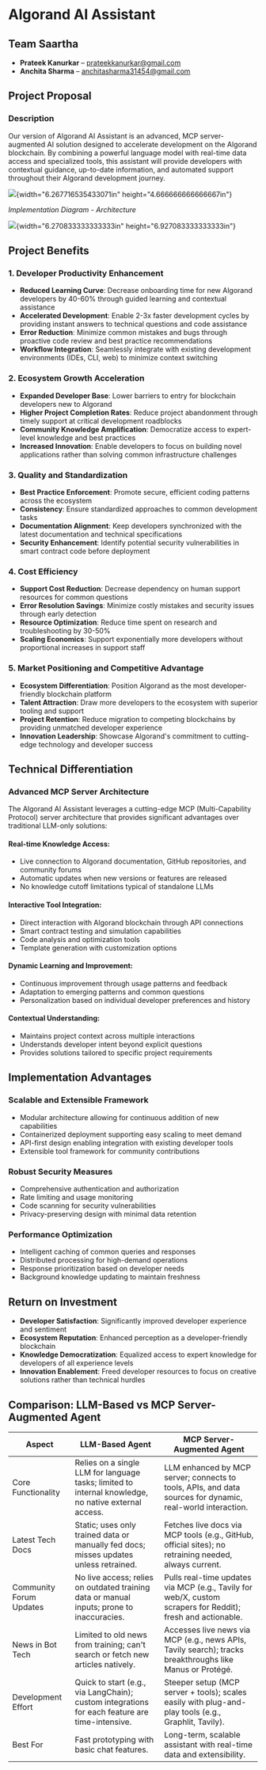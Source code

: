 # Algorand AI Assistant

## Team Saartha
- **Prateek Kanurkar** – prateekkanurkar@gmail.com
- **Anchita Sharma** – anchitasharma31454@gmail.com

## Project Proposal

### Description
Our version of Algorand AI Assistant is an advanced, MCP server-augmented AI solution designed to accelerate development on the Algorand blockchain. By combining a powerful language model with real-time data access and specialized tools, this assistant will provide developers with contextual guidance, up-to-date information, and automated support throughout their Algorand development journey.

![](./ezgif-3f5402c57992e0.gif){width="6.267716535433071in"
height="4.666666666666667in"}

*Implementation Diagram - Architecture*

![](./image1.gif){width="6.270833333333333in"
height="6.927083333333333in"}
## Project Benefits

### 1. Developer Productivity Enhancement
- **Reduced Learning Curve**: Decrease onboarding time for new Algorand developers by 40-60% through guided learning and contextual assistance
- **Accelerated Development**: Enable 2-3x faster development cycles by providing instant answers to technical questions and code assistance
- **Error Reduction**: Minimize common mistakes and bugs through proactive code review and best practice recommendations
- **Workflow Integration**: Seamlessly integrate with existing development environments (IDEs, CLI, web) to minimize context switching

### 2. Ecosystem Growth Acceleration
- **Expanded Developer Base**: Lower barriers to entry for blockchain developers new to Algorand
- **Higher Project Completion Rates**: Reduce project abandonment through timely support at critical development roadblocks
- **Community Knowledge Amplification**: Democratize access to expert-level knowledge and best practices
- **Increased Innovation**: Enable developers to focus on building novel applications rather than solving common infrastructure challenges

### 3. Quality and Standardization
- **Best Practice Enforcement**: Promote secure, efficient coding patterns across the ecosystem
- **Consistency**: Ensure standardized approaches to common development tasks
- **Documentation Alignment**: Keep developers synchronized with the latest documentation and technical specifications
- **Security Enhancement**: Identify potential security vulnerabilities in smart contract code before deployment

### 4. Cost Efficiency
- **Support Cost Reduction**: Decrease dependency on human support resources for common questions
- **Error Resolution Savings**: Minimize costly mistakes and security issues through early detection
- **Resource Optimization**: Reduce time spent on research and troubleshooting by 30-50%
- **Scaling Economics**: Support exponentially more developers without proportional increases in support staff

### 5. Market Positioning and Competitive Advantage
- **Ecosystem Differentiation**: Position Algorand as the most developer-friendly blockchain platform
- **Talent Attraction**: Draw more developers to the ecosystem with superior tooling and support
- **Project Retention**: Reduce migration to competing blockchains by providing unmatched developer experience
- **Innovation Leadership**: Showcase Algorand's commitment to cutting-edge technology and developer success

## Technical Differentiation

### Advanced MCP Server Architecture
The Algorand AI Assistant leverages a cutting-edge MCP (Multi-Capability Protocol) server architecture that provides significant advantages over traditional LLM-only solutions:

#### Real-time Knowledge Access:
- Live connection to Algorand documentation, GitHub repositories, and community forums
- Automatic updates when new versions or features are released
- No knowledge cutoff limitations typical of standalone LLMs

#### Interactive Tool Integration:
- Direct interaction with Algorand blockchain through API connections
- Smart contract testing and simulation capabilities
- Code analysis and optimization tools
- Template generation with customization options

#### Dynamic Learning and Improvement:
- Continuous improvement through usage patterns and feedback
- Adaptation to emerging patterns and common questions
- Personalization based on individual developer preferences and history

#### Contextual Understanding:
- Maintains project context across multiple interactions
- Understands developer intent beyond explicit questions
- Provides solutions tailored to specific project requirements

## Implementation Advantages

### Scalable and Extensible Framework
- Modular architecture allowing for continuous addition of new capabilities
- Containerized deployment supporting easy scaling to meet demand
- API-first design enabling integration with existing developer tools
- Extensible tool framework for community contributions

### Robust Security Measures
- Comprehensive authentication and authorization
- Rate limiting and usage monitoring
- Code scanning for security vulnerabilities
- Privacy-preserving design with minimal data retention

### Performance Optimization
- Intelligent caching of common queries and responses
- Distributed processing for high-demand operations
- Response prioritization based on developer needs
- Background knowledge updating to maintain freshness

## Return on Investment
- **Developer Satisfaction**: Significantly improved developer experience and sentiment
- **Ecosystem Reputation**: Enhanced perception as a developer-friendly blockchain
- **Knowledge Democratization**: Equalized access to expert knowledge for developers of all experience levels
- **Innovation Enablement**: Freed developer resources to focus on creative solutions rather than technical hurdles

## Comparison: LLM-Based vs MCP Server-Augmented Agent

| Aspect | LLM-Based Agent | MCP Server-Augmented Agent |
|--------|----------------|----------------------------|
| Core Functionality | Relies on a single LLM for language tasks; limited to internal knowledge, no native external access. | LLM enhanced by MCP server; connects to tools, APIs, and data sources for dynamic, real-world interaction. |
| Latest Tech Docs | Static; uses only trained data or manually fed docs; misses updates unless retrained. | Fetches live docs via MCP tools (e.g., GitHub, official sites); no retraining needed, always current. |
| Community Forum Updates | No live access; relies on outdated training data or manual inputs; prone to inaccuracies. | Pulls real-time updates via MCP (e.g., Tavily for web/X, custom scrapers for Reddit); fresh and actionable. |
| News in Bot Tech | Limited to old news from training; can't search or fetch new articles natively. | Accesses live news via MCP (e.g., news APIs, Tavily search); tracks breakthroughs like Manus or Protégé. |
| Development Effort | Quick to start (e.g., via LangChain); custom integrations for each feature are time-intensive. | Steeper setup (MCP server + tools); scales easily with plug-and-play tools (e.g., Graphlit, Tavily). |
| Best For | Fast prototyping with basic chat features. | Long-term, scalable assistant with real-time data and extensibility. |

